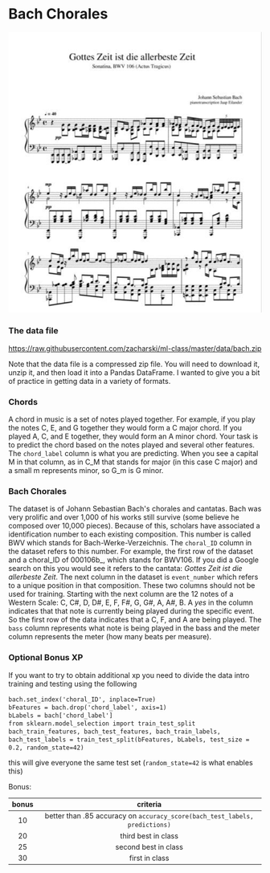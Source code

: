 # Bach Chorales

![](../labs/pics/bach.png)

### The data file

https://raw.githubusercontent.com/zacharski/ml-class/master/data/bach.zip



Note that the data file is a compressed zip file. You will need to download it, unzip it, and then load it into a Pandas DataFrame. I wanted to give you a bit of practice in getting data in a variety of formats.

### Chords

A chord in music is a set of notes played together. For example, if you play the notes C, E, and G together they would form a C major chord. If you played A, C, and E together, they would form an A minor chord. Your task is to predict the chord based on the notes played and several other features. The `chord_label` column is what you are predicting. When you see a capital M in that column, as in C_M that stands for major (in this case C major) and a small m represents minor, so G_m is G minor.

### Bach Chorales

The dataset is of Johann Sebastian Bach's chorales and cantatas. Bach was very prolific and over 1,000 of his works still survive (some believe he composed over 10,000 pieces). Because of this, scholars have associated a identification number to each existing composition. This number is called BWV which stands for Bach-Werke-Verzeichnis. The `choral_ID` column in the dataset refers to this number. For example, the first row of the dataset and a choral_ID of 000106b_, which   stands for BWV106. If you did a Google search on this you would see it refers to the cantata: *Gottes Zeit ist die allerbeste Zeit*. The next column in the dataset is `event_number` which refers to a unique position in that composition. These two columns should not be used for training. Starting with the next column are the 12 notes of a Western Scale: C, C#, D, D#, E, F, F#, G, G#, A, A#, B. A *yes* in the column indicates that that note is currently being played during the specific event. So the first row of the data indicates that a C, F, and A are being played. The `bass` column represents what note is being played in the bass and the meter column represents the meter (how many beats per measure). 

### Optional Bonus XP
If you want to try to obtain additional xp you need to divide the data intro training and testing using the following

```
bach.set_index('choral_ID', inplace=True)
bFeatures = bach.drop('chord_label', axis=1)
bLabels = bach['chord_label']
from sklearn.model_selection import train_test_split
bach_train_features, bach_test_features, bach_train_labels, bach_test_labels = train_test_split(bFeatures, bLabels, test_size = 0.2, random_state=42)
```

this will give everyone the same test set (`random_state=42` is what enables this)

Bonus:

bonus | criteria
:---: | :---:
10 | better than .85 accuracy on `accuracy_score(bach_test_labels, predictions)`
20 | third best in class
25 | second best in class
30 | first in class




